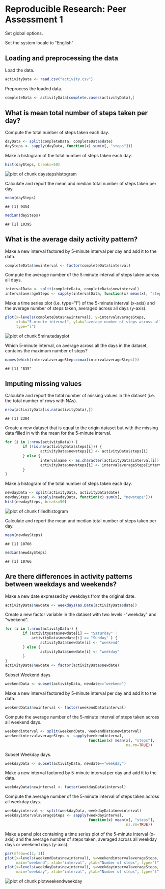 # Reproducible Research: Peer Assessment 1

Set global options.


Set the system locale to "English"


## Loading and preprocessing the data

Load the data.

```r
activityData <- read.csv("activity.csv")
```

Preprocess the loaded data.

```r
completeData <- activityData[complete.cases(activityData),]
```

## What is mean total number of steps taken per day?

Compute the total number of steps taken each day.

```r
dayData <- split(completeData, completeData$date)
daySteps <- sapply(dayData, function(x) sum(x[, "steps"]))
```

Make a histogram of the total number of steps taken each day.

```r
hist(daySteps, breaks=50)
```

![plot of chunk daystepshistogram](figure/daystepshistogram.png) 

Calculate and report the mean and median total number of steps taken per day.

```r
mean(daySteps)
```

```
## [1] 9354
```

```r
median(daySteps)
```

```
## [1] 10395
```

## What is the average daily activity pattern?

Make a new interval factored by 5-minute interval per day and add it to the data.

```r
completeData$newinterval <- factor(completeData$interval)
```

Compute the average number of the 5-minute interval of steps taken 
across all days.

```r
intervalData <- split(completeData, completeData$newinterval)
intervalaverageSteps <- sapply(intervalData, function(x) mean(x[, "steps"]))
```

Make a time series plot (i.e. type="l") of the 5-minute interval (x-axis) 
and the average number of steps taken, averaged across all days (y-axis).

```r
plot(x=levels(completeData$newinterval), y=intervalaverageSteps, 
     xlab="5-minute interval", ylab="average number of steps across all days", 
     type="l")
```

![plot of chunk 5minutedayplot](figure/5minutedayplot.png) 

Which 5-minute interval, on average across all the days in the dataset, 
contains the maximum number of steps?

```r
names(which(intervalaverageSteps==max(intervalaverageSteps)))
```

```
## [1] "835"
```


## Imputing missing values

Calculate and report the total number of missing values in the dataset 
(i.e. the total number of rows with NAs).

```r
nrow(activityData[is.na(activityData),])
```

```
## [1] 2304
```


Create a new dataset that is equal to the origin dataset 
but with the missing data filled in with the mean for the 5-minute interval.


```r
for (i in 1:nrow(activityData)) { 
        if (!is.na(activityData$steps[i])) {
                activityData$newsteps[i] <- activityData$steps[i]
        } else {
                intervalname <- as.character(activityData$interval[i])
                activityData$newsteps[i] <- intervalaverageSteps[intervalname]
        }
}
```

Make a histogram of the total number of steps taken each day.

```r
newdayData <- split(activityData, activityData$date)
newdaySteps <- sapply(newdayData, function(x) sum(x[, "newsteps"]))
hist(newdaySteps, breaks=50)
```

![plot of chunk filledhistogram](figure/filledhistogram.png) 

Calculate and report the mean and median total number of steps taken per day.

```r
mean(newdaySteps)
```

```
## [1] 10766
```

```r
median(newdaySteps)
```

```
## [1] 10766
```


## Are there differences in activity patterns between weekdays and weekends?

Make a new date expressed by weekdays from the original date.

```r
activityData$newdate <- weekdays(as.Date(activityData$date))
```

Create a new factor variable in the dataset with two levels
 -"weekday" and "weekend".

```r
for (i in 1:nrow(activityData)) { 
        if (activityData$newdate[i] == "Saturday" | 
            activityData$newdate[i] == "Sunday" ) {
                activityData$newdate[i] <- "weekend"
        } else {
                activityData$newdate[i] <- "weekday"
        }
}
activityData$newdate <- factor(activityData$newdate)
```

Subset Weekend days.

```r
weekendData <- subset(activityData, newdate=="weekend")
```

Make a new interval factored by 5-minute interval per day and add it to the data.

```r
weekendData$newinterval <- factor(weekendData$interval)
```

Compute the average number of the 5-minute interval of steps taken 
across all weekend days.

```r
weekendinterval <- split(weekendData, weekendData$newinterval)
weekendintervalaverageSteps <- sapply(weekendinterval, 
                                      function(x) mean(x[, "steps"], 
                                                       na.rm=TRUE))
```

Subset Weekday days.

```r
weekdayData <- subset(activityData, newdate=="weekday")
```

Make a new interval factored by 5-minute interval per day and add it to the data.

```r
weekdayData$newinterval <- factor(weekdayData$interval)
```

Compute the average number of the 5-minute interval of steps taken 
across all weekday days.

```r
weekdayinterval <- split(weekdayData, weekdayData$newinterval)
weekdayintervalaverageSteps <- sapply(weekdayinterval, 
                                      function(x) mean(x[, "steps"], 
                                                       na.rm=TRUE))
```

Make a panel plot containing a time series plot of 
the 5-minute interval (x-axis) and the average number of steps taken, 
averaged across all weekday days or weekend days (y-axis).

```r
par(mfrow=c(2, 1))
plot(x=levels(weekendData$newinterval), y=weekendintervalaverageSteps, 
     main="weekend", xlab="interval", ylab="Number of steps", type="l")
plot(x=levels(weekdayData$newinterval), y=weekdayintervalaverageSteps, 
     main="weekday", xlab="interval", ylab="Number of steps", type="l")
```

![plot of chunk plotweekendweekday](figure/plotweekendweekday.png) 
